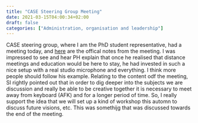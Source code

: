 ```yaml
---
title: "CASE Steering Group Meeting"
date: 2021-03-15T04:00:34+02:00
draft: false
categories: ["Administration, organisation and leadership"]
---
```


CASE steering group, where I am the PhD student representative, had a meeting today, and [here](https://lu.app.box.com/file/792381127073) are the offical notes from the meeting. I was impressed to see and hear PH explain that once he realised that distance meetings and education would be here to stay, he had invested in such a nice setup with a real studio microphone and everything. I think more people should follow his example. Relating to the content odf the meeting, SI rightly pointed out that in order to dig deeper into the subjects we are discussion and really be able to be creative together it is necessary to meet away from keyboard (AFK) and for a longer period of time. So, I really support the idea that we will set up a kind of workshop this automn to discuss future visions, etc. This was somethijg that was discussed towards the end of the meeting.
